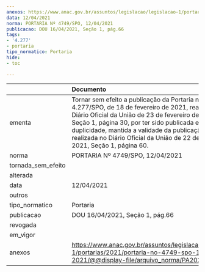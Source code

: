 ```yaml
---
anexos: https://www.anac.gov.br/assuntos/legislacao/legislacao-1/portarias/2021/portaria-no-4749-spo-12-04-2021/@@display-file/arquivo_norma/PA2021-4749.pdf
data: 12/04/2021
norma: PORTARIA Nº 4749/SPO, 12/04/2021
publicacao: DOU 16/04/2021, Seção 1, pág.66
tags:
- '4.277'
- portaria
tipo_normatico: Portaria
hide: 
- toc 
 
---
```


|                    | Documento                                                                                                                                                                                                                                                                                                                                       |
|:-------------------|:------------------------------------------------------------------------------------------------------------------------------------------------------------------------------------------------------------------------------------------------------------------------------------------------------------------------------------------------|
| ementa             | Tornar sem efeito a publicação da Portaria nº 4.277/SPO, de 18 de fevereiro de 2021, realizada no Diário Oficial da União de 23 de fevereiro de 2021, Seção 1, página 30, por ter sido publicada em duplicidade, mantida a validade da publicação original realizada no Diário Oficial da União de 22 de fevereiro de 2021, Seção 1, página 60. |
| norma              | PORTARIA Nº 4749/SPO, 12/04/2021                                                                                                                                                                                                                                                                                                                |
| tornada_sem_efeito |                                                                                                                                                                                                                                                                                                                                                 |
| alterada           |                                                                                                                                                                                                                                                                                                                                                 |
| data               | 12/04/2021                                                                                                                                                                                                                                                                                                                                      |
| outros             |                                                                                                                                                                                                                                                                                                                                                 |
| tipo_normatico     | Portaria                                                                                                                                                                                                                                                                                                                                        |
| publicacao         | DOU 16/04/2021, Seção 1, pág.66                                                                                                                                                                                                                                                                                                                 |
| revogada           |                                                                                                                                                                                                                                                                                                                                                 |
| em_vigor           |                                                                                                                                                                                                                                                                                                                                                 |
| anexos             | https://www.anac.gov.br/assuntos/legislacao/legislacao-1/portarias/2021/portaria-no-4749-spo-12-04-2021/@@display-file/arquivo_norma/PA2021-4749.pdf                                                                                                                                                                                            |